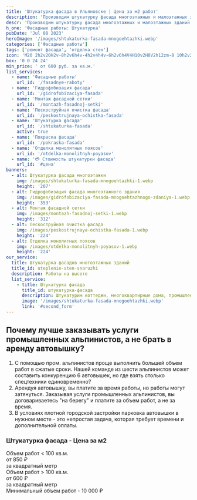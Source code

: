 ```yaml
---
title: 'Штукатурка фасада в Ульяновске | Цена за м2 работ'
description: 'Производим штукатурку фасада многоэтажных и малоэтажных зданий. Цена от 600 руб. за кв.м. Звоните!'
descr: 'Производим штукатурку фасада многоэтажных и малоэтажных зданий методом промышленного альпинизма под ключ.'
h_one: 'Фасадные работы: Штукатурка'
pubDate: 'Jul 08 2023'
heroImage: '/images/shtukaturka-fasada-mnogoehtazhki.webp'
categories: ['Фасадные работы']
tags: ['ремонт фасада', 'отделка стен']
icon: 'M20 2h2v20H2v-8h2v6h4v-4h2v4h4v-6h2v6h4V4H10v2H8V2h12zm-8 10h2v2h-2v-2zm-2-2h2v2h-2v-2zm-2 0V8h2v2H8zm-2 2v-2h2v2H6zm0 0H4v2h2v-2zm10-6h2v2h-2V6zm-2 0h-2v2h2V6zm2 4h2v2h-2v-2z'
box: '0 0 24 24'
min_price: ' от 600 руб. за кв.м.'
list_services:
  - name: 'Фасадные работы'
    url_id: '/fasadnye-raboty'
  - name: 'Гидрофобизация фасада'
    url_id: '/gidrofobizaciya-fasada'
  - name: 'Монтаж фасадной сетки'
    url_id: '/montazh-fasadnoj-setki'
  - name: 'Пескоструйная очистка фасада'
    url_id: '/peskostrujnaya-ochistka-fasada'
  - name: 'Штукатурка фасада'
    url_id: '/shtukaturka-fasada'
    active: true
  - name: 'Покраска фасада'
    url_id: '/pokraska-fasada'
  - name: 'Отделка монолитных поясов'
    url_id: '/otdelka-monolitnyh-poyasov'
  - name: '💳 Стоимость штукатурки фасада'
    url_id: '#цена'
banners:
  - alt: Штукатурка фасада многоэтажки
    img: /images/shtukaturka-fasada-mnogoehtazhki-1.webp
    height: '207'
  - alt: Гидрофобизация фасада многоэтажного здания
    img: /images/gidrofobizaciya-fasada-mnogoehtazhnogo-zdaniya-1.webp
    height: '353'
  - alt: Монтаж фасадной сетки
    img: /images/montazh-fasadnoj-setki-1.webp
    height: '312'
  - alt: Пескоструйная очистка фасада
    img: /images/peskostrujnaya-ochistka-fasada-1.webp
    height: '224'
  - alt: Отделка монолитных поясов
    img: /images/otdelka-monolitnyh-poyasov-1.webp
    height: '224'
our_service:
  title: Штукатурка фасадов многоэтажных зданий
  title_id: uteplenie-sten-snaruzhi
  description: Работы на высоте
  list_service:
    - title: Штукатурка фасада
      title_id: штукатурка-фасада
      description: Штукатурим коттеджи, многоквартирные дома, промышленные помещения. Учитывая особенности объекта, пожелания заказчика, технологические требования поможем в оптимальном выборе фасадных материалов. Проконсультируем, где в Казани можно приобрести материалы по низким расценкам.
      image: '/images/shtukaturka-fasada-mnogoehtazhki.webp'
      link: '#second_form'
---
```


## Почему лучше заказывать услуги промышленных альпинистов, а не брать в аренду автовышку?

1. С помощью пром. альпинистов проще выполнить большей объем работ в сжатые сроки. Нашей команде из шести альпинистов может составить конкуренцию 6 автовышек, но где взять столько спецтехники единовременно?
2. Арендуя автовышку, вы платите за время работы, но работы могут затянуться. Заказывая услуги промышленных альпинистов, вы договариваетесь "на берегу" и платите за объем работ, а не за время.
3. В условиях плотной городской застройки парковка автовышки в нужном месте - это непростая задача, которая требует времени и дополнительной оплаты.

<div id="цена" class="gradientBg mx-auto my-4 max-w-full rounded-xl p-14 text-center shadow-lg"><h3 class="flex justify-center px-4 pt-6 font-bold lg:text-xl"><div class="text-white">Штукатурка фасада - Цена за м2</div></h3><div class="flex flex-wrap justify-center gap-4 py-4"><div class="flex max-w-[350px] flex-col gap-2 rounded-xl bg-gray-200 bg-opacity-30 p-6 text-white shadow-md backdrop-blur-lg backdrop-filter"><div class="text-sm font-semibold">Объем работ &lt; 100 кв.м.</div><div class="text-3xl font-semibold tracking-tight">от 850 ₽</div><div class="font-normal">за квадратный метр</div></div><div class="flex max-w-[500px] flex-col gap-2 rounded-xl bg-gray-200 bg-opacity-30 p-6 text-white shadow-md backdrop-blur-lg backdrop-filter"><div class="text-sm font-semibold">Объем работ &gt; 100 кв.м.</div><div class="text-3xl font-semibold tracking-tight">от 600 ₽</div><div class="font-normal">за квадратный метр</div></div></div><div class="flex justify-center pb-6">Минимальный объем работ - 10 000 ₽</div></div>

